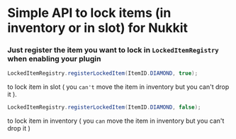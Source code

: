 # Simple API to lock items (in inventory or in slot) for Nukkit

### Just register the item you want to lock in ``LockedItemRegistry`` when enabling your plugin

```java
LockedItemRegistry.registerLockedItem(ItemID.DIAMOND, true);
```
to lock item in slot ( you `can't` move the item in inventory but you can't drop it ).

```java
LockedItemRegistry.registerLockedItem(ItemID.DIAMOND, false);
```
to lock item in inventory ( you `can` move the item in inventory but you can't drop it )

